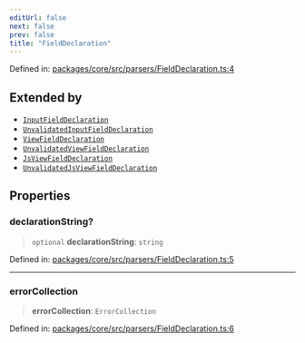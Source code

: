 ```yaml
---
editUrl: false
next: false
prev: false
title: "FieldDeclaration"
---
```


Defined in: [packages/core/src/parsers/FieldDeclaration.ts:4](https://github.com/mProjectsCode/obsidian-meta-bind-plugin/blob/6e87907d27dd07b6437b63c980b11d2bfef62599/packages/core/src/parsers/FieldDeclaration.ts#L4)

## Extended by

- [`InputFieldDeclaration`](/obsidian-meta-bind-plugin-docs/api/interfaces/inputfielddeclaration/)
- [`UnvalidatedInputFieldDeclaration`](/obsidian-meta-bind-plugin-docs/api/interfaces/unvalidatedinputfielddeclaration/)
- [`ViewFieldDeclaration`](/obsidian-meta-bind-plugin-docs/api/interfaces/viewfielddeclaration/)
- [`UnvalidatedViewFieldDeclaration`](/obsidian-meta-bind-plugin-docs/api/interfaces/unvalidatedviewfielddeclaration/)
- [`JsViewFieldDeclaration`](/obsidian-meta-bind-plugin-docs/api/interfaces/jsviewfielddeclaration/)
- [`UnvalidatedJsViewFieldDeclaration`](/obsidian-meta-bind-plugin-docs/api/interfaces/unvalidatedjsviewfielddeclaration/)

## Properties

### declarationString?

> `optional` **declarationString**: `string`

Defined in: [packages/core/src/parsers/FieldDeclaration.ts:5](https://github.com/mProjectsCode/obsidian-meta-bind-plugin/blob/6e87907d27dd07b6437b63c980b11d2bfef62599/packages/core/src/parsers/FieldDeclaration.ts#L5)

***

### errorCollection

> **errorCollection**: `ErrorCollection`

Defined in: [packages/core/src/parsers/FieldDeclaration.ts:6](https://github.com/mProjectsCode/obsidian-meta-bind-plugin/blob/6e87907d27dd07b6437b63c980b11d2bfef62599/packages/core/src/parsers/FieldDeclaration.ts#L6)
